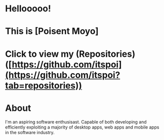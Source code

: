 # Hellooooo!
# This is [Poisent Moyo]
# Click to view my (Repositories)([https://github.com/itspoi](https://github.com/itspoi?tab=repositories))

# About
I'm an aspiring software enthusisast.
Capable of both developing and efficiently exploiting a majority of 
desktop apps, web apps and mobile apps in the software industry.
